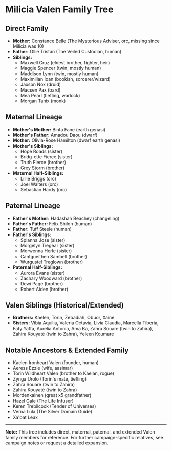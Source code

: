 # Milicia Valen Family Tree

## Direct Family
- **Mother:** Constance Belle (The Mysterious Adviser, orc, missing since Milicia was 10)
- **Father:** Ollie Tristan (The Veiled Custodian, human)
- **Siblings:**
  - Maxwell Cruz (eldest brother, fighter, heir)
  - Maggie Spencer (twin, mostly human)
  - Maddison Lynn (twin, mostly human)
  - Maximilian Ioan (bookish, sorcerer/wizard)
  - Jaxson Nox (druid)
  - Macsen Pax (bard)
  - Mea Pearl (tiefling, warlock)
  - Morgan Tanix (monk)

## Maternal Lineage
- **Mother's Mother:** Binta Fane (earth genasi)
- **Mother's Father:** Amadou Daou (dwarf)
- **Mother:** Olivia-Rose Hamilton (dwarf earth genasi)
- **Mother's Siblings:**
  - Hope Roads (sister)
  - Bridg-ette Fierce (sister)
  - Truth Fierce (brother)
  - Grey Storm (brother)
- **Maternal Half-Siblings:**
  - Lillie Briggs (orc)
  - Joel Walters (orc)
  - Sebastian Hardy (orc)

## Paternal Lineage
- **Father's Mother:** Hadashah Beachey (changeling)
- **Father's Father:** Felix Shiloh (human)
- **Father:** Tuff Steele (human)
- **Father's Siblings:**
  - Splanna Jose (sister)
  - Morgelyn Tregear (sister)
  - Morwenna Herle (sister)
  - Cantgueithen Sambell (brother)
  - Wurgustel Treglown (brother)
- **Paternal Half-Siblings:**
  - Aurora Evans (sister)
  - Zachary Woodward (brother)
  - Dewi Page (brother)
  - Robert Aiden (brother)

## Valen Siblings (Historical/Extended)
- **Brothers:** Kaelen, Torin, Zebadiah, Obuor, Xaine
- **Sisters:** Vibia Aquilia, Valeria Octavia, Livia Claudia, Marcella Tiberia, Faty Yaffa, Aurelia Antonia, Ama Ba, Zahra Souare (twin to Zahira), Zahira Kouyaté (twin to Zahra), Yeleen Koumare

## Notable Ancestors & Extended Family
- Kaelen Ironheart Valen (founder, human)
- Aeress Ezzie (wife, aasimar)
- Torin Wildheart Valen (brother to Kaelan, rogue)
- Zynga Urolo (Torin's mate, tiefling)
- Zahra Souare (twin to Zahira)
- Zahira Kouyaté (twin to Zahra)
- Mordenkainen (great x5 grandfather)
- Hazel Gale (The Life Infuser)
- Keren Trebilcock (Tender of Universes)
- Verna Lula (The Silver Domain Guide)
- Xa'bat Leax

---

**Note:** This tree includes direct, maternal, paternal, and extended Valen family members for reference. For further campaign-specific relatives, see campaign notes or request a detailed expansion.
